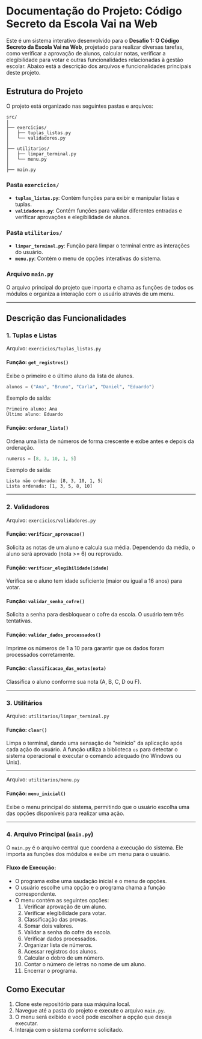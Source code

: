 # Documentação do Projeto: **Código Secreto da Escola Vai na Web**

Este é um sistema interativo desenvolvido para o **Desafio 1: O Código Secreto da Escola Vai na Web**, projetado para realizar diversas tarefas, como verificar a aprovação de alunos, calcular notas, verificar a elegibilidade para votar e outras funcionalidades relacionadas à gestão escolar. Abaixo está a descrição dos arquivos e funcionalidades principais deste projeto.

## Estrutura do Projeto

O projeto está organizado nas seguintes pastas e arquivos:

```
src/
│
├── exercicios/
│   ├── tuplas_listas.py
│   └── validadores.py
│
├── utilitarios/
│   ├── limpar_terminal.py
│   └── menu.py
│
├── main.py
```

### Pasta `exercicios/`

- **`tuplas_listas.py`**: Contém funções para exibir e manipular listas e tuplas.
- **`validadores.py`**: Contém funções para validar diferentes entradas e verificar aprovações e elegibilidade de alunos.

### Pasta `utilitarios/`

- **`limpar_terminal.py`**: Função para limpar o terminal entre as interações do usuário.
- **`menu.py`**: Contém o menu de opções interativas do sistema.

### Arquivo `main.py`

O arquivo principal do projeto que importa e chama as funções de todos os módulos e organiza a interação com o usuário através de um menu.

---

## Descrição das Funcionalidades

### 1. **Tuplas e Listas**
Arquivo: `exercicios/tuplas_listas.py`

#### Função: `get_registros()`

Exibe o primeiro e o último aluno da lista de alunos.

```python
alunos = ("Ana", "Bruno", "Carla", "Daniel", "Eduardo")
```

Exemplo de saída:

```
Primeiro aluno: Ana
Último aluno: Eduardo
```

#### Função: `ordenar_lista()`

Ordena uma lista de números de forma crescente e exibe antes e depois da ordenação.

```python
numeros = [8, 3, 10, 1, 5]
```

Exemplo de saída:

```
Lista não ordenada: [8, 3, 10, 1, 5]
Lista ordenada: [1, 3, 5, 8, 10]
```

---

### 2. **Validadores**
Arquivo: `exercicios/validadores.py`

#### Função: `verificar_aprovacao()`

Solicita as notas de um aluno e calcula sua média. Dependendo da média, o aluno será aprovado (nota >= 6) ou reprovado.

#### Função: `verificar_elegibilidade(idade)`

Verifica se o aluno tem idade suficiente (maior ou igual a 16 anos) para votar.

#### Função: `validar_senha_cofre()`

Solicita a senha para desbloquear o cofre da escola. O usuário tem três tentativas.

#### Função: `validar_dados_processados()`

Imprime os números de 1 a 10 para garantir que os dados foram processados corretamente.

#### Função: `classificacao_das_notas(nota)`

Classifica o aluno conforme sua nota (A, B, C, D ou F).

---

### 3. **Utilitários**
Arquivo: `utilitarios/limpar_terminal.py`

#### Função: `clear()`

Limpa o terminal, dando uma sensação de "reinício" da aplicação após cada ação do usuário. A função utiliza a biblioteca `os` para detectar o sistema operacional e executar o comando adequado (no Windows ou Unix).

---

Arquivo: `utilitarios/menu.py`

#### Função: `menu_inicial()`

Exibe o menu principal do sistema, permitindo que o usuário escolha uma das opções disponíveis para realizar uma ação.

---

### 4. **Arquivo Principal (`main.py`)**

O `main.py` é o arquivo central que coordena a execução do sistema. Ele importa as funções dos módulos e exibe um menu para o usuário.

#### Fluxo de Execução:

- O programa exibe uma saudação inicial e o menu de opções.
- O usuário escolhe uma opção e o programa chama a função correspondente.
- O menu contém as seguintes opções:
    1. Verificar aprovação de um aluno.
    2. Verificar elegibilidade para votar.
    3. Classificação das provas.
    4. Somar dois valores.
    5. Validar a senha do cofre da escola.
    6. Verificar dados processados.
    7. Organizar lista de números.
    8. Acessar registros dos alunos.
    9. Calcular o dobro de um número.
    10. Contar o número de letras no nome de um aluno.
    0. Encerrar o programa.

## Como Executar

1. Clone este repositório para sua máquina local.
2. Navegue até a pasta do projeto e execute o arquivo `main.py`.
3. O menu será exibido e você pode escolher a opção que deseja executar.
4. Interaja com o sistema conforme solicitado.

